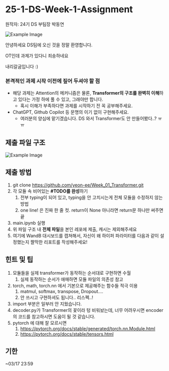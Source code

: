 # 25-1-DS-Week-1-Assignment

원작자: 24기 DS 부팀장 박동연

![Example Image](https://www.notion.so/image/https%3A%2F%2Fprod-files-secure.s3.us-west-2.amazonaws.com%2Fa9b3d717-d55e-404a-8981-ff2667b446d3%2F844c4afb-0f96-43c3-8ea7-5406e243b5b0%2Fimage.png?table=block&id=1b383604-23c9-80f2-a1fb-e56bc29acd64&spaceId=a9b3d717-d55e-404a-8981-ff2667b446d3&width=2000&userId=1d753d56-6757-4e76-baeb-c33a37e452a0&cache=v2)


안녕하세요 DS팀에 오신 것을 정말 환영합니다.

OT인데 과제가 있다니 죄송하네요

내리갈굼입니다 :)

### 본격적인 과제 시작 이전에 짚어 두셔야 할 점

- 해당 과제는 Attention의 메커니즘은 물론, **Transformer의 구조를 완벽히 이해**하고 있다는 가정 하에 풀 수 있고, 그래야만 합니다.
    - 혹시 이해가 부족하다면 과제를 시작하기 전 꼭 공부해주세요.
- ChatGPT, Github Copilot 등 문명의 이기 없이 구현해주세요.
    - 여러분의 양심에 맡기겠습니다. DS 와서 Transformer도 안 만들어봤다..? ㅠㅠ

## 제출 파일 구조

![Example Image](https://www.notion.so/image/https%3A%2F%2Fprod-files-secure.s3.us-west-2.amazonaws.com%2Fa9b3d717-d55e-404a-8981-ff2667b446d3%2F844c4afb-0f96-43c3-8ea7-5406e243b5b0%2Fimage.png?table=block&id=1b383604-23c9-80f2-a1fb-e56bc29acd64&spaceId=a9b3d717-d55e-404a-8981-ff2667b446d3&width=2000&userId=1d753d56-6757-4e76-baeb-c33a37e452a0&cache=v2)

## 제출 방법

1. git clone https://github.com/yeon-ee/Week_01_Transformer.git
2. 각 모듈 속 비어있는 **#TODO를 완성**하기
    1. 전부 typing이 되어 있고, typing을 안 고치시는게 전체 모듈을 수정하지 않는 방법
    2. one line! 은 진짜 한 줄 컷. return이 None 아니라면 return문 하나만 써주면 끝
3. main.ipynb 실행
4. 위 파일 구조 내 **전체 파일**을 본인 레포에 제출, 캐시는 제외해주세요
5. 여기에 WandB 대시보드를 캡쳐해서, 자신이 왜 하이퍼 파라미터를 다음과 같이 설정했는지 짤막한 리포트를 작성해주세요!

## 힌트 및 팁

1. 모듈들을 실제 transformer가 동작하는 순서대로 구현하면 수월
    1. 실제 동작하는 순서가 애매하면 모듈 파일의 의존성 참고
2. torch, math, torch.nn 에서 기본으로 제공해주는 함수들 적극 이용
    1. matmul, softmax, transpose, Dropout….
    2. 안 쓰시고 구현하셔도 됩니다.. 리스펙..! 
3. import 부분은 일부러 안 지웠습니다.
4. decoder.py가 Transformer의 꽃이라 텅 비워놨는데, 너무 어려우시면 encoder의 코드를 참고하시면 도움이 될 것 같습니다.
5. pytorch 에 대해 잘 모르시면 
    1. https://pytorch.org/docs/stable/generated/torch.nn.Module.html
    2. https://pytorch.org/docs/stable/tensors.html

## 기한

~03/17 23:59
